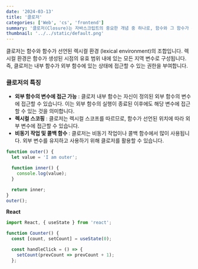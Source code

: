 ```yaml
---
date: '2024-03-13'
title: '클로저'
categories: ['Web', 'cs', 'frontend']
summary: '클로저(Closure)는 자바스크립트의 중요한 개념 중 하나로, 함수와 그 함수가 선언된 렉시컬 환경(Lexical Environment)과의 조합을 가리킵니다. '
thumbnail: '../../static/default.png'
---
```


클로저는 함수와 함수가 선언된 렉시컬 환경 (lexical environment)의 조합입니다. 렉시컬 환경은 함수가 생성된 시점의 유효 범위 내에 있는 모든 지역 변수로 구성됩니다. 즉, 클로저는 내부 함수가 외부 함수에 있는 상태에 접근할 수 있는 권한을 부여합니다.

### 클로저의 특징

- **외부 함수의 변수에 접근 가능** : 클로저 내부 함수는 자신이 정의된 외부 함수의 변수에 접근할 수 있습니다. 이는 외부 함수의 실행이 종료된 이후에도 해당 변수에 접근할 수 있는 것을 의미합니다.
- **렉시컬 스코핑** : 클로저는 렉시컬 스코프를 따르므로, 함수가 선언된 위치에 따라 외부 변수에 접근할 수 있습니다.
- **비동기 작업 및 콜백 함수** : 클로저는 비동기 작업이나 콜백 함수에서 많이 사용됩니다. 외부 변수를 유지하고 사용하기 위해 클로저를 활용할 수 있습니다.

```javascript
function outer() {
  let value = 'I am outer';

  function inner() {
    console.log(value);
  }

  return inner;
}
outer();
```


**React**

```jsx
import React, { useState } from 'react';

function Counter() {
  const [count, setCount] = useState(0);

  const handleClick = () => {
    setCount(prevCount => prevCount + 1);
  };
```
